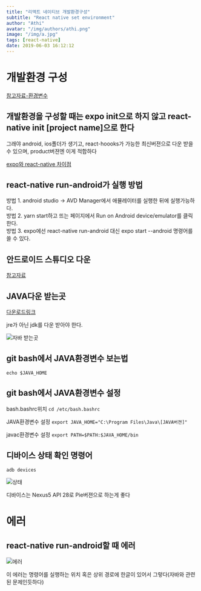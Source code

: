```yaml
---
title: "리액트 네이티브 개발환경구성"
subtitle: "React native set environment"
author: "Athi"
avatar: "/img/authors/athi.png"
image: "/img/a.jpg"
tags: [react-native]
date: 2019-06-03 16:12:12
---
```

# 개발환경 구성

[참고자료-환경변수](https://stackoverflow.com/questions/45182717/java-home-is-set-to-an-invalid-directory?rq=1)

## 개발환경을 구성할 때는 expo init으로 하지 않고 react-native init [project name]으로 한다

그래야 android, ios폴더가 생기고, react-hoooks가 가능한 최신버젼으로 다운 받을 수 있으며, product버젼엔 이게 적합하다

[expo와 react-native 차이점](https://apiko.com/blog/expo-vs-vanilla-react-native/)

## react-native run-android가 실행 방법

방법 1. android studio -> AVD Manager에서 애뮬레이터를 실행한 뒤에 실행가능하다.  
방법 2. yarn start하고 뜨는 페이지에서 Run on Android device/emulator를 클릭한다.  
방법 3. expo에선 react-native run-android 대신 expo start --android 명령어를 쓸 수 있다.

## 안드로이드 스튜디오 다운

[참고자료](https://yuddomack.tistory.com/entry/1React-Native-%EC%84%A4%EC%B9%98%EC%99%80-%EC%8B%A4%ED%96%89hello-world)

## JAVA다운 받는곳

[다운로드링크](https://www.oracle.com/technetwork/java/javase/downloads/jdk12-downloads-5295953.html)

jre가 아닌 jdk를 다운 받아야 한다.

![자바 받는곳](https://i.imgur.com/UTlqurA.png)

## git bash에서 JAVA환경변수 보는법

`echo $JAVA_HOME`

## git bash에서 JAVA환경변수 설정

bash.bashrc위치
`cd /etc/bash.bashrc`

JAVA환경변수 설정
`export JAVA_HOME="C:\Program Files\Java\[JAVA버젼]"`

javac환경변수 설정
`export PATH=$PATH:$JAVA_HOME/bin`

## 디바이스 상태 확인 명령어

`adb devices`

![상태](https://i.imgur.com/5JdayWM.png)

디바이스는 Nexus5 API 28로 Pie버젼으로 하는게 좋다

# 에러

## react-native run-android할 때 에러

![에러](https://i.imgur.com/yov8l39.png)

이 에러는 명령어를 실행하는 위치 혹은 상위 경로에 한글이 있어서 그렇다(자바와 관련된 문제인듯하다)
